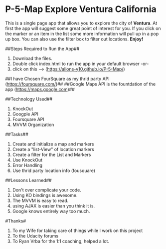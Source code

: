 # P-5-Map Explore Ventura California
This is a single page app that allows you to explore the city of **Ventura**. At first the app will suggest some great point of interest for you. If you click on the marker or an item in the list some more information will pull up in a pop up box. You can also use the filter box to filter out locations. **Enjoy!**

##Steps Required to Run the App##
1. Download the files.
2. Double click index.html to run the app in your default browser
 -or-
1. click on this --> (https://allons-y10.github.io/P-5-Map/)

##I have Chosen FourSquare as my thrid party API (https://foursquare.com/)##
##Google Maps API is the fountdation of the app (https://maps.google.com)##

##Technology Used##
1. KnockOut
2. Googple API
3. Foursquare API
4. MVVM Organization

##Tasks##
1. Create and initialize a map and markers
2. Create a "list-View" of location markers
3. Create a filter for the List and Markers
4. Use KnockOut 
5. Error Handling
6. Use thrid party location info (fousquare)

##Lessons Learned##
1. Don't over complicate your code.
2. Using KO bindings is awesome.
3. The MVVM is easy to read.
4. using AJAX is easier than you think it is.
5. Google knows entirely way too much.

#Thanks#
1. To my Wife for taking care of things while I work on this project
2. To the Udacity forums
3. To Ryan Vrba for the 1:1 coaching, helped a lot.
